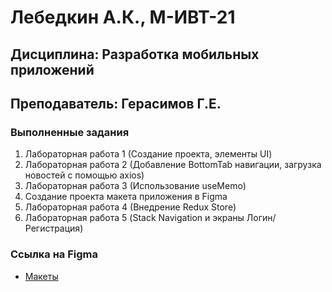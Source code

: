 


# Лебедкин А.К., М-ИВТ-21
## Дисциплина: Разработка мобильных приложений
## Преподаватель: Герасимов Г.Е.

### Выполненные задания

1. Лабораторная работа 1 (Создание проекта, элементы UI)
2. Лабораторная работа 2 (Добавление BottomTab навигации, загрузка новостей с помощью axios)
3. Лабораторная работа 3 (Использование useMemo)
4. Создание проекта макета приложения в Figma
5. Лабораторная работа 4 (Внедрение Redux Store)
6. Лабораторная работа 5 (Stack Navigation и экраны Логин/Регистрация)

### Сcылка на Figma

- [Макеты](https://www.figma.com/file/HwNL2lwj2dfuQxKAX2y5YB/%D0%9B%D0%B5%D0%B1%D0%B5%D0%B4%D0%BA%D0%B8%D0%BD-%D0%90%D0%9A%2C-%D0%9C-%D0%98%D0%92%D0%A2-21?node-id=0%3A1&t=48GZo1Ta3B1NOh8D-1)